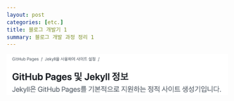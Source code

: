 ```yaml
---
layout: post
categories: [etc.]
title: 블로그 개발기 1
summary: 블로그 개발 과정 정리 1
---
```


![img](/assets/images/2024-07-28-[etc.]-블로그-제작기-1-1.png)
